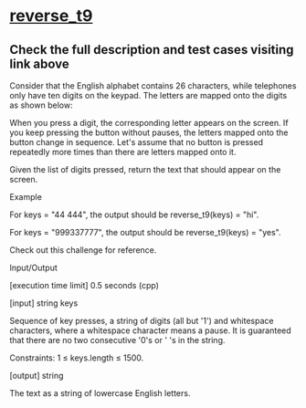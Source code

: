 # [reverse_t9](https://app.codesignal.com/challenge/JGNL3YRDqC7By3fbu)

## Check the full description and test cases visiting link above

Consider that the English alphabet contains 26 characters, while telephones only have ten digits on the keypad. The letters are mapped onto the digits as shown below:

When you press a digit, the corresponding letter appears on the screen. If you keep pressing the button without pauses, the letters mapped onto the button change in sequence. Let's assume that no button is pressed repeatedly more times than there are letters mapped onto it.

Given the list of digits pressed, return the text that should appear on the screen.

Example

For keys = "44 444", the output should be
reverse_t9(keys) = "hi".

For keys = "999337777", the output should be
reverse_t9(keys) = "yes".

Check out this challenge for reference.

Input/Output

[execution time limit] 0.5 seconds (cpp)

[input] string keys

Sequence of key presses, a string of digits (all but '1') and whitespace characters, where a whitespace character means a pause. It is guaranteed that there are no two consecutive '0's or ' 's in the string.

Constraints:
1 ≤ keys.length ≤ 1500.

[output] string

The text as a string of lowercase English letters.